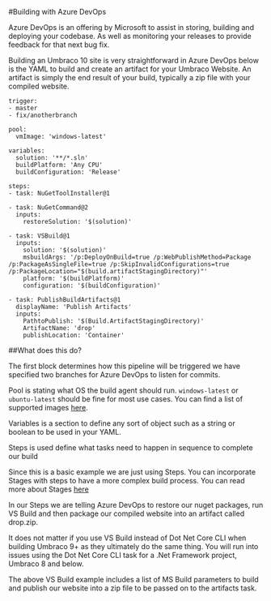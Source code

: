#Building with Azure DevOps

Azure DevOps is an offering by Microsoft to assist in storing, building and deploying your codebase. As well as monitoring your releases to provide feedback for that next bug fix.

Building an Umbraco 10 site is very straightforward in Azure DevOps below is the YAML to build and create an artifact for your Umbraco Website. An artifact is simply the end result of your build, typically a zip file with your compiled website.

```
trigger:
- master
- fix/anotherbranch

pool:
  vmImage: 'windows-latest'

variables:
  solution: '**/*.sln'
  buildPlatform: 'Any CPU'
  buildConfiguration: 'Release'

steps:
- task: NuGetToolInstaller@1

- task: NuGetCommand@2
  inputs:
    restoreSolution: '$(solution)'

- task: VSBuild@1
  inputs:
    solution: '$(solution)'
    msbuildArgs: '/p:DeployOnBuild=true /p:WebPublishMethod=Package /p:PackageAsSingleFile=true /p:SkipInvalidConfigurations=true /p:PackageLocation="$(build.artifactStagingDirectory)"'
    platform: '$(buildPlatform)'
    configuration: '$(buildConfiguration)'

- task: PublishBuildArtifacts@1
  displayName: 'Publish Artifacts'
  inputs:
    PathtoPublish: '$(Build.ArtifactStagingDirectory)'
    ArtifactName: 'drop'
    publishLocation: 'Container'

```

##What does this do?

The first block determines how this pipeline will be triggered we have specified two branches for Azure DevOps to listen for commits.

Pool is stating what OS the build agent should run. `windows-latest` or `ubuntu-latest` should be fine for most use cases. You can find a list of supported images [here](https://learn.microsoft.com/en-us/azure/devops/pipelines/agents/hosted?view=azure-devops&tabs=yaml#software).

Variables is a section to define any sort of object such as a string or boolean to be used in your YAML.

Steps is used define what tasks need to happen in sequence to complete our build

Since this is a basic example we are just using Steps. You can incorporate Stages with steps to have a more complex build process. You can read more about Stages [here](https://learn.microsoft.com/en-us/azure/devops/pipelines/process/stages?view=azure-devops&tabs=yaml)

In our Steps we are telling Azure DevOps to restore our nuget packages, run VS Build and then package our compiled website into an artifact called drop.zip.

It does not matter if you use VS Build instead of Dot Net Core CLI when building Umbraco 9+ as they ultimately do the same thing. You will run into issues using the Dot Net Core CLI task for a .Net Framework project, Umbraco 8 and below.

The above VS Build example includes a list of MS Build parameters to build and publish our website into a zip file to be passed on to the artifacts task.